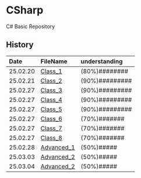 # CSharp
 C# Basic Repository

## History

|Date|FileName|understanding|
|:--|:--|:--|
|25.02.20|[Class_1](./markdown/class_1.md)|(80%)########|
|25.02.21|[Class_2](./markdown/class_2.md)|(90%)#########|
|25.02.27|[Class_3](./markdown/class_3.md)|(90%)#########|
|25.02.27|[Class_4](./markdown/class_4.md)|(90%)#########|
|25.02.27|[Class_5](./markdown/class_5.md)|(90%)#########|
|25.02.27|[Class_6](./markdown/class_6.md)|(70%)#######|
|25.02.27|[Class_7](./markdown/class_7.md)|(70%)#######|
|25.02.27|[Class_8](./markdown/class_8.md)|(70%)#######|
|25.02.28|[Advanced_1](./markdown/Advanced_1.md)|(50%)#####|
|25.03.03|[Advanced_2](./markdown/Advanced_2.md)|(50%)#####|
|25.03.04|[Advanced_2](./markdown/Advanced_3.md)|(50%)#####|